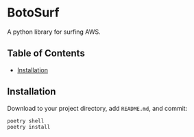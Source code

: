 # BotoSurf

A python library for surfing AWS.

## Table of Contents

- [Installation](#installation)

## Installation

Download to your project directory, add `README.md`, and commit:

```sh
poetry shell
poetry install
```
